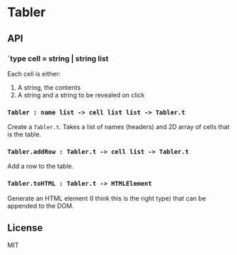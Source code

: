 # Tabler

## API

### `type cell = string | string list

Each cell is either:

1. A string, the contents
2. A string and a string to be revealed on click

### `Tabler : name list -> cell list list -> Tabler.t`

Create a `Tabler.t`. Takes a list of names (headers) and 2D array of cells that
is the table. 

### `Tabler.addRow : Tabler.t -> cell list -> Tabler.t`

Add a row to the table.

### `Tabler.toHTML : Tabler.t -> HTMLElement`

Generate an HTML element (I think this is the right type) that can be appended
to the DOM.


## License

MIT
